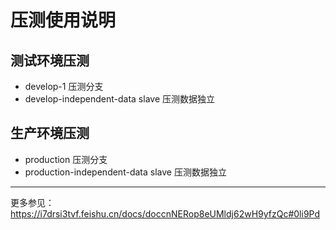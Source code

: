 # 压测使用说明

## 测试环境压测
- develop-1 压测分支
- develop-independent-data  slave 压测数据独立


## 生产环境压测
- production 压测分支
- production-independent-data slave 压测数据独立


---
更多参见：https://i7drsi3tvf.feishu.cn/docs/doccnNERop8eUMldj62wH9yfzQc#0li9Pd